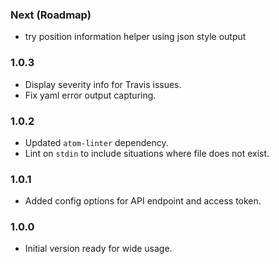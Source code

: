 ### Next (Roadmap)
- try position information helper using json style output

### 1.0.3
- Display severity info for Travis issues.
- Fix yaml error output capturing.

### 1.0.2
- Updated `atom-linter` dependency.
- Lint on `stdin` to include situations where file does not exist.

### 1.0.1
- Added config options for API endpoint and access token.

### 1.0.0
- Initial version ready for wide usage.
